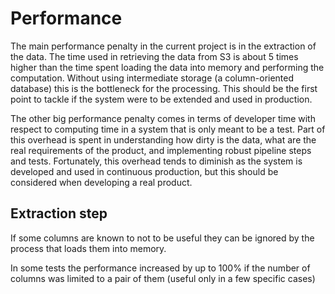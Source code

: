 # Performance

The main performance penalty in the current project is in the extraction of the data. The time used in retrieving the data from S3 is about 5 times higher than the time spent loading the data into memory and performing the computation. Without using intermediate storage (a column-oriented database) this is the bottleneck for the processing. This should be the first point to tackle if the system were to be extended and used in production.

The other big performance penalty comes in terms of developer time with respect to computing time in a system that is only meant to be a test. Part of this overhead is spent in understanding how dirty is the data, what are the real requirements of the product, and implementing robust pipeline steps and tests. Fortunately, this overhead tends to diminish as the system is developed and used in continuous production, but this should be considered when developing a real product. 

## Extraction step

If some columns are known to not to be useful they can be ignored by the process that loads them into memory. 

In some tests the performance increased by up to 100% if the number of columns was limited to a pair of them (useful only in a few specific cases)